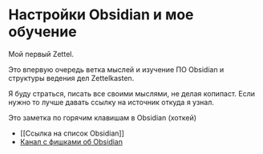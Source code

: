 # Настройки Obsidian и мое обучение

Мой первый Zettel.

Это впервую очередь ветка мыслей и изучение ПО Obsidian и структуры ведения дел Zettelkasten. 

Я буду страться, писать все своими мыслями, не делая копипаст. Если нужно то лучше давать ссылку на источник откуда я узнал. 

Это заметка по горячим клавишам в Obsidian (хоткей)

- [[Ссылка на список Obsidian]]
- [Канал с фишками об Obsidian](https://www.youtube.com/watch?v=qZ0dTmchbSY&t=290s)



